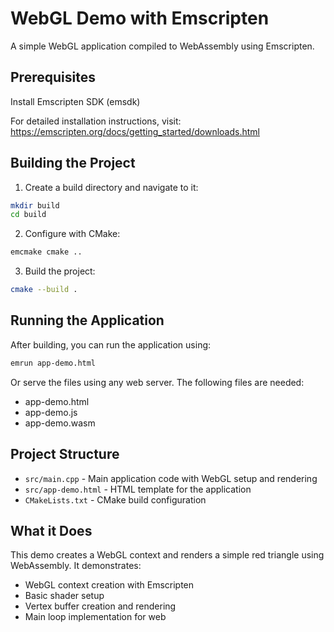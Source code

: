 # WebGL Demo with Emscripten

A simple WebGL application compiled to WebAssembly using Emscripten.

## Prerequisites

Install Emscripten SDK (emsdk)

For detailed installation instructions, visit: https://emscripten.org/docs/getting_started/downloads.html

## Building the Project

1. Create a build directory and navigate to it:
```bash
mkdir build
cd build
```

2. Configure with CMake:
```bash
emcmake cmake ..
```

3. Build the project:
```bash
cmake --build .
```

## Running the Application

After building, you can run the application using:
```bash
emrun app-demo.html
```

Or serve the files using any web server. The following files are needed:
- app-demo.html
- app-demo.js
- app-demo.wasm

## Project Structure

- `src/main.cpp` - Main application code with WebGL setup and rendering
- `src/app-demo.html` - HTML template for the application
- `CMakeLists.txt` - CMake build configuration

## What it Does

This demo creates a WebGL context and renders a simple red triangle using WebAssembly. It demonstrates:
- WebGL context creation with Emscripten
- Basic shader setup
- Vertex buffer creation and rendering
- Main loop implementation for web
